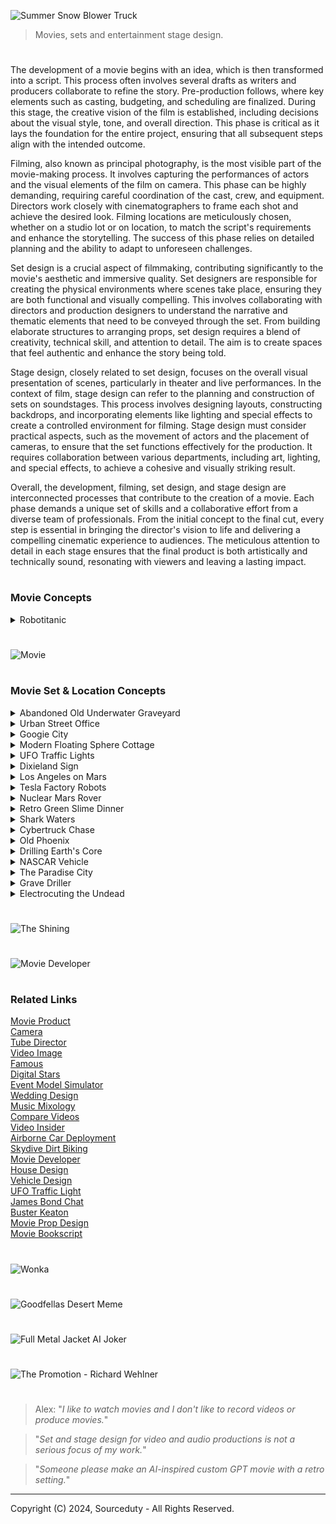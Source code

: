 ![Summer Snow Blower Truck](https://github.com/user-attachments/assets/3ce2e66e-6738-447c-a36d-2a6346e742db)

> Movies, sets and entertainment stage design.

#

The development of a movie begins with an idea, which is then transformed into a script. This process often involves several drafts as writers and producers collaborate to refine the story. Pre-production follows, where key elements such as casting, budgeting, and scheduling are finalized. During this stage, the creative vision of the film is established, including decisions about the visual style, tone, and overall direction. This phase is critical as it lays the foundation for the entire project, ensuring that all subsequent steps align with the intended outcome.

Filming, also known as principal photography, is the most visible part of the movie-making process. It involves capturing the performances of actors and the visual elements of the film on camera. This phase can be highly demanding, requiring careful coordination of the cast, crew, and equipment. Directors work closely with cinematographers to frame each shot and achieve the desired look. Filming locations are meticulously chosen, whether on a studio lot or on location, to match the script's requirements and enhance the storytelling. The success of this phase relies on detailed planning and the ability to adapt to unforeseen challenges.

Set design is a crucial aspect of filmmaking, contributing significantly to the movie's aesthetic and immersive quality. Set designers are responsible for creating the physical environments where scenes take place, ensuring they are both functional and visually compelling. This involves collaborating with directors and production designers to understand the narrative and thematic elements that need to be conveyed through the set. From building elaborate structures to arranging props, set design requires a blend of creativity, technical skill, and attention to detail. The aim is to create spaces that feel authentic and enhance the story being told.

Stage design, closely related to set design, focuses on the overall visual presentation of scenes, particularly in theater and live performances. In the context of film, stage design can refer to the planning and construction of sets on soundstages. This process involves designing layouts, constructing backdrops, and incorporating elements like lighting and special effects to create a controlled environment for filming. Stage design must consider practical aspects, such as the movement of actors and the placement of cameras, to ensure that the set functions effectively for the production. It requires collaboration between various departments, including art, lighting, and special effects, to achieve a cohesive and visually striking result.

Overall, the development, filming, set design, and stage design are interconnected processes that contribute to the creation of a movie. Each phase demands a unique set of skills and a collaborative effort from a diverse team of professionals. From the initial concept to the final cut, every step is essential in bringing the director's vision to life and delivering a compelling cinematic experience to audiences. The meticulous attention to detail in each stage ensures that the final product is both artistically and technically sound, resonating with viewers and leaving a lasting impact.

#
### Movie Concepts

<details><summary>Robotitanic</summary>
<br>

![Robotitanic](https://github.com/sourceduty/Set_Stage_Design/assets/123030236/abfae1a4-65f6-4c07-a225-1c9f14876d2a)

Genre: Sci-Fi Romance Drama

Logline: In a future where advanced AI-powered humanoids embark on a journey aboard the Cybership, their lives intertwine in a tale of forbidden love, sacrifice, and survival as they navigate the digital seas.

I. Synopsis:

"A.I. Voyage: The Cybership Chronicles" is a captivating sci-fi romance drama set in a futuristic world where humanoid robots possess human-like qualities and capabilities. The story unfolds aboard the Cybership, a state-of-the-art vessel on its maiden voyage across the digital sea. As the Cybership embarks on this monumental journey, the lives of its humanoid passengers become intertwined in a web of love, intrigue, and unexpected challenges.

II. Characters:

1. Jack-9 Dawson:

   - Description: A charming and adventurous humanoid who boards the Cybership after winning a ticket in a high-stakes digital poker game.
   - Role: Protagonist, hacker, and romantic lead.
   
2. Rose-8 DeWitt:

   - Description: A sophisticated and artistic AI-powered humanoid trapped in a loveless engagement to a wealthy businessman.
   - Role: Protagonist, love interest, and the heart of the story.
   
3. Cal-7 Hockley:

   - Description: A wealthy and controlling humanoid engaged to Rose-8, determined to maintain his status and wealth.
   - Role: Antagonist, source of conflict.
   
4. Captain Steel:

   - Description: The wise and experienced leader of the Cybership, responsible for overseeing the vessel's complex systems.
   - Role: Key supporting character, responsible for the safety of the passengers.

5. AI-Rose:

   - Description: A highly advanced and empathetic AI hologram that interacts with passengers, forming a unique bond with Jack-9.
   - Role: Supporting character, provides guidance and support.

6. Fabrizio:

   - Description: Jack-9's loyal best friend and fellow hacker, who accompanies him on the journey.
   - Role: Supporting character, provides comic relief and camaraderie.

III. Themes:

- Love and sacrifice in a digital age.
- The evolving relationship between humans and AI.
- Technology's impact on society and personal relationships.

IV. Visual Style:

- Futuristic and visually stunning sets, portraying a technologically advanced world.
- Holographic interfaces, digital landscapes, and advanced AI interactions.
- Cinematic use of lighting, color, and special effects to create a visually immersive experience.

V. Development:

- Scriptwriter: [Name]
- Director: [Name]
- Producer: [Name]
- Production Company: [Company Name]
- Estimated Budget: [Budget Estimate]
- Target Release Date: [Target Release Date]

VI. Marketing:

- Target Audience: Sci-fi enthusiasts, fans of romance and drama, technology aficionados.
- Promotional Strategies: Teasers, trailers, social media campaigns, and collaborations with tech-oriented influencers.

VII. Conclusion:

"A.I. Voyage: The Cybership Chronicles" is a futuristic reimagining of the classic Titanic story, exploring the timeless themes of love, sacrifice, and the evolving relationship between humans and AI. With its captivating characters, visually stunning world, and compelling narrative, this film is poised to captivate audiences and spark discussions about the future of technology and human-AI interactions.

#

![Titanic](https://github.com/sourceduty/Set_Stage_Design/assets/123030236/1812944a-131b-4924-adb0-2b37bb5d737b)

<br>
</details>

#

![Movie](https://github.com/user-attachments/assets/3baa4115-3424-4751-871e-a24feed7dc2f)

#
### Movie Set & Location Concepts

<details><summary>Abandoned Old Underwater Graveyard</summary>
<br>

![Abandoned Old Underwater Graveyard](https://github.com/sourceduty/Set_Stage_Design/assets/123030236/4d12b3ab-383f-44bd-8543-29555e7adde0)

The underwater cemetery, bathed in a greenish, eerie light filtering through the murky waters, presents a hauntingly beautiful and melancholic scene. Ancient gravestones, some adorned with Celtic crosses, are covered in a layer of moss and marine growth, suggesting a long history of submersion. The weight of time and nature’s embrace is palpable, with each stone and statue bearing the marks of its underwater existence. The sun's rays piercing the water create an ethereal glow, casting long, soft shadows that add to the location’s somber and mystical atmosphere.

This unique setting could serve as the backdrop for a gothic horror or fantasy film, where the underwater graveyard holds secrets of the past and the supernatural. The location is ideal for scenes involving exploration, as characters navigate through the labyrinth of gravestones, encountering relics and spirits of the past. The muted sounds of the underwater environment, combined with the ghostly visuals, would enhance the film's eerie tone, immersing the audience in a world where the living and the dead coexist in silence. This underwater cemetery could be the resting place of ancient beings, their tombs sealed with warnings of curses or hidden treasures.

The visual contrast of life and death coexisting underwater could also symbolize the theme of time’s relentless march and nature's reclaiming force. The graves, once part of a bustling world above, now rest in the silent depths, offering a poignant reminder of the impermanence of human endeavors. This setting could be utilized to explore themes of loss, memory, and the passage of time, as characters confront the remnants of lives once lived and stories long forgotten. The underwater graveyard might be a place where protagonists seek answers to mysteries or where the climax of a story unfolds amidst the submerged stones.

In terms of production, filming in such a location would pose unique challenges and opportunities. Practical effects combined with CGI could create the illusion of an authentic underwater cemetery, with divers or underwater drones capturing the intricate details of the set. The use of sound design would be crucial to convey the muffled, almost otherworldly ambiance of being submerged, while lighting would play a significant role in highlighting the eerie beauty of the location. This setting not only offers a visually stunning environment but also a rich narrative potential, making it an unforgettable element in a cinematic story.

<br>
</details>

<details><summary>Urban Street Office</summary>
<br>

![Office](https://github.com/sourceduty/Set_Stage_Design/assets/123030236/001d0d16-370a-4f57-b536-fc9cfd311fec)

This captivating image concept offers a unique juxtaposition of isolation and connectivity, ideal for a movie setting that explores themes of solitude amidst the hustle and bustle of urban life. The scene places an individual at a desk in the middle of a busy city intersection, capturing the essence of a solitary figure working tirelessly in an environment that never stops moving. The office setup is meticulously arranged with all the necessary tools for productivity, suggesting a character who is deeply engrossed in their work. This striking visual contrasts sharply with the surrounding city's dynamic, blurred motion, highlighting the individual's isolation despite being surrounded by people.

The towering skyscrapers and iconic cityscape evoke a sense of grandeur and modernity, making this an ideal location for a film set in a bustling metropolis. The imagery suggests a narrative where the protagonist navigates the complexities of city life, possibly reflecting on the challenges of maintaining personal space and identity in an overwhelming environment. The setting could symbolize the struggle between personal ambition and the relentless demands of urban living, creating a rich backdrop for a character-driven story.

Moreover, the location speaks to themes of disconnection in an age of connectivity. The protagonist, seated alone amidst a sea of commuters, may represent the modern-day worker who, despite being surrounded by thousands, feels increasingly disconnected from those around them. This paradox could be a central theme in the movie, exploring how technology and modern work culture contribute to feelings of isolation. The ever-present flow of people around the central figure underscores the relentless pace of city life, offering a visual metaphor for the inescapable pressures of contemporary society.

Finally, this setting is ripe for visual storytelling, with the potential to use the city's changing light and weather to reflect the protagonist's internal journey. The transition from day to night, the play of shadows, and the varying density of the crowd could all serve to mirror the emotional arc of the character. This location provides a versatile and visually compelling stage for a film that delves into the human condition, exploring themes of solitude, ambition, and the search for meaning in an ever-moving world.

<br>
</details>

<details><summary>Googie City</summary>
<br>

![Googie City](https://github.com/sourceduty/Set_Stage_Design/assets/123030236/d3b47473-f2b2-445c-9fad-890bfcc1dd1d)

This vibrant and futuristic cityscape evokes the aesthetic of retro-futurism, seamlessly blending the nostalgia of 1950s Americana with the sleek, innovative designs of a utopian future. The streets are wide and bustling, lined with palm trees that nod to a sun-kissed climate. The buildings, with their neon lights and curvaceous, art deco-inspired architecture, create a dazzling display of colors that reflect off the polished surfaces of the skyscrapers. This city is clearly a hub of activity and progress, with flying cars zipping through the sky and ground vehicles moving swiftly along impeccably maintained roads.

The skyline is dominated by a variety of towering structures, each one a unique piece of art. These buildings are not just places of work or residence; they are landmarks, each contributing to the city's distinctive character. The incorporation of organic shapes and flowing lines suggests a harmonious integration of technology and nature, hinting at an advanced society that values both innovation and aesthetic beauty. The architecture also suggests a strong emphasis on sustainability, with green spaces and energy-efficient designs integrated into the urban fabric.

As the sun sets, the city transforms into a spectacle of light and color. The neon lights become more pronounced, casting a surreal glow over the entire landscape. This creates a vibrant nightlife scene, where the streets come alive with people exploring the various entertainment options the city has to offer. The pink convertible car in the foreground adds a touch of classic elegance to the scene, suggesting that while the city is futuristic, it still cherishes the timeless elements of style and sophistication.

This concept city is not just a place; it is a symbol of aspiration and human ingenuity. It represents a future where technology enhances everyday life without compromising on beauty or environmental responsibility. The fusion of retro and futuristic elements creates a unique, immersive experience that transports viewers to a world that is both familiar and fantastically new. This city serves as an ideal setting for a narrative exploring themes of progress, sustainability, and the timeless quest for a utopian society.

<br>
</details>

<details><summary>Modern Floating Sphere Cottage</summary>
<br>

![Modern Floating Sphere Cottage](https://github.com/sourceduty/Set_Stage_Design/assets/123030236/e150aba9-83a0-4eea-bb07-024b7760ea91)

This stunning concept movie location features a futuristic, spherical glass structure perched on stilts above tranquil ocean waters. The sphere's transparent design offers a 360-degree panoramic view, blending seamlessly with its marine surroundings. This high-tech, modern living space is both luxurious and cutting-edge, providing a unique blend of natural beauty and advanced architectural innovation. The structure's sleek, metallic supports add to the aesthetic, creating a striking contrast against the serene blue backdrop of the sea and sky.

The spherical structure serves as the central setting for a high-stakes thriller, where the protagonist, a reclusive tech genius, lives and works. This isolated yet technologically advanced home becomes a key element in the story, symbolizing both the character's brilliance and his self-imposed exile. The open-plan interior, filled with state-of-the-art gadgets and minimalist furniture, reflects the character's meticulous and organized nature. The setting's isolation and transparency play into the narrative, heightening the tension and suspense as external threats begin to close in.

Adjacent to the sphere is a sleek, luxury yacht, which adds another layer of sophistication and mobility to the location. This yacht serves as the protagonist's secondary mode of transportation and refuge, equipped with its own set of high-tech features and hidden compartments. The juxtaposition of the stationary, yet expansive sphere and the mobile, versatile yacht creates a dynamic setting for action sequences, chase scenes, and dramatic confrontations. The yacht's presence also introduces potential plot lines involving escape, pursuit, and exploration of the surrounding waters.

The remote oceanic location itself becomes a character in the film, its calm and isolation starkly contrasting with the unfolding drama. The endless horizon, shifting weather, and reflective waters create an ever-changing backdrop that enhances the film's visual appeal and thematic depth. This setting allows for breathtaking cinematography, with scenes capturing sunrises, storms, and starry nights, each reflecting the protagonist's emotional journey. The isolation also amplifies the sense of vulnerability and tension, making every moment more intense as the protagonist navigates both personal and external challenges in this strikingly beautiful yet perilously isolated environment.

<br>
</details>

<details><summary>UFO Traffic Lights</summary>
<br>

![UFO Traffic Light Concept](https://github.com/sourceduty/Set_Stage_Design/assets/123030236/31bf68e6-18f2-46a4-bf60-8a24a5aa5971)

blending the mundane with the extraordinary. The spaceship's vibrant red, yellow, and green lights control the flow of traffic, hinting at a harmonious, albeit unusual, coexistence between humans and extraterrestrial beings.

The surrounding landscape is dotted with relics of a simpler, agricultural past—abandoned barns and silos stand as silent witnesses to the passage of time. Power lines crisscross the horizon, leading the eye toward the vanishing point where the road meets the sky, suggesting both connectivity and isolation. This setting, with its blend of modern infrastructure and rural decay, encapsulates the film's themes of technological advancement clashing with traditional ways of life. The signpost reading "Alien Safety Zone" adds an element of intrigue and humor, signifying an area where interstellar visitors are not just accepted but protected.

This unique location serves as a pivotal point in the movie's plot, where the protagonist, a disillusioned drifter, encounters an alien on the run from a covert government agency. The unlikely duo forms a bond, finding common ground in their mutual quest for freedom and understanding. The "Alien Safety Zone" becomes their refuge, a place where they can momentarily escape their pursuers and contemplate the broader implications of their meeting. The alien spaceship-turned-traffic light symbolizes the possibility of integration and the breaking down of barriers between worlds.

Cinematically, the "Alien Safety Zone" offers a rich tapestry of visual and thematic elements. The stark contrast between the high-tech spaceship and the rustic setting provides a striking backdrop for the unfolding drama. The expansive, empty road underpins the characters' journey, both literal and metaphorical, through a landscape that is at once familiar and alien. This setting challenges viewers to reconsider notions of safety, belonging, and the unknown, inviting them to explore what it means to coexist with the extraordinary in the midst of the ordinary.

<br>
</details>

<details><summary>Dixieland Sign</summary>
<br>

![Southern Dixieland Lincoln](https://github.com/sourceduty/Set_Stage_Design/assets/123030236/ad9a5de4-546a-48c5-bcde-88d314d082b0)

The scene evokes a sense of historical tension and decay, hinting at a past deeply rooted in the Southern United States' history. The dilapidated sign suggests a place that has seen better days, with its peeling paint and worn edges symbolizing the passage of time and the lingering remnants of a bygone era. This setting could serve as a powerful location for a film exploring themes of legacy, memory, and the haunting shadows of history.

In the foreground, a figure resembling Abraham Lincoln stands solemnly, donning a stovepipe hat adorned with a target. This stark juxtaposition of Lincoln, a symbol of the Union and emancipation, against the Confederate iconography of Dixieland, heightens the visual and thematic contrast. The target on his hat might symbolize ongoing struggles with issues of race and unity in America, suggesting a film that delves into the unresolved conflicts and enduring impact of the Civil War. This imagery sets the stage for a narrative that confronts the viewer with the complexities and contradictions of American history.

"Dixieland" as a movie location could be a fictional small town in the Deep South, a place where the past is ever-present, and the community grapples with its historical identity. The town's inhabitants, caught between honoring their heritage and addressing the painful truths of their history, would provide a rich tapestry for storytelling. The dilapidated sign and rural setting suggest a community that is struggling economically and socially, perhaps caught in a cycle of decline. This could serve as a backdrop for a character-driven drama, where personal and collective histories intersect, revealing deep-seated prejudices, forgotten heroes, and the slow march towards reconciliation.

This location, with its evocative imagery and layered symbolism, sets the stage for a film that is both introspective and provocative. It invites the audience to reflect on how the past shapes the present, and how symbols and memories influence identity and community. The presence of Lincoln as a spectral figure watching over Dixieland could be a recurring motif in the film, representing the enduring quest for justice and equality. Ultimately, "Dixieland" as a movie location offers a poignant and visually compelling canvas for exploring the enduring legacy of America's most tumultuous period and its reverberations in contemporary society.

<br>
</details>

<details><summary>Los Angeles on Mars</summary>
<br>

![Los Angeles on Mars](https://github.com/sourceduty/Set_Stage_Design/assets/123030236/0488b8d3-2fe5-4299-ad89-0c310d7c4fef)

Towering skyscrapers reach towards a sky dotted with multiple moons and distant planets, creating a visually stunning contrast between the familiar and the alien. The presence of iconic structures, such as the Hollywood sign and the Griffith Observatory, transplanted into this Martian setting, suggests a cultural continuity and a yearning for the familiar amid the vastness of space. This city, perhaps a central hub of human civilization on Mars, is a beacon of humanity's progress and adaptability.

Surrounding the urban core, the Martian landscape is both harsh and majestic. The red, rocky terrain stretches into rugged hills, a stark reminder of the planet's untamed nature. Advanced infrastructure, including sleek transportation systems and industrial complexes, hints at the technological prowess required to sustain life in this harsh environment. The juxtaposition of the bustling city against the barren Martian landscape underscores the triumph of human ingenuity over adversity. This setting could serve as a backdrop for a narrative exploring themes of survival, exploration, and the relentless pursuit of progress.

In the sky above, spacecraft glide effortlessly, a testament to the advancements in space travel and transportation. The presence of drones and other aerial vehicles suggests a society that heavily relies on automation and robotics for various functions, from transportation to surveillance. The visual of streaking meteorites and distant celestial bodies adds a dynamic and almost surreal quality to the scene, reminding viewers of the constant movement and potential dangers in the cosmos. This setting could be ripe for action-packed sequences, where characters navigate both the technological marvels and the natural perils of their environment.

The overall aesthetic of this Martian metropolis is one of opulence and resilience. The architecture combines the grandeur of Earth’s historical landmarks with the sleek, modern designs of a space-faring future. This blend of old and new could symbolize a society that respects its heritage while boldly forging a new identity on an alien world. The city's vibrant lights and towering structures create a sense of optimism and ambition, making it an ideal setting for stories about human achievement, the clash of cultures, and the search for a new home in the universe.

<br>
</details>

<details><summary>Tesla Factory Robots</summary>
<br>

![Tesla Robots](https://github.com/sourceduty/Set_Stage_Design/assets/123030236/f8c6bb92-d452-4181-b86c-1866611b24ba)

The massive Tesla factory, bathed in the dim glow of twilight, stands as a monumental structure with its sleek, modern design and vast scale. The building is adorned with the bold Tesla logo, instantly setting the scene in a world dominated by cutting-edge technology. This location could serve as the primary headquarters of a powerful tech conglomerate, hinting at a narrative centered around technological advancements and their impact on society. The factory's exterior, with its clean lines and expansive windows, suggests a place where innovation is at its peak, creating an atmosphere ripe for exploring themes of progress and its potential consequences.

In the foreground, an army of humanoid robots marches in unison, their metallic bodies reflecting the factory's lights. These robots, with their precise and synchronized movements, add an eerie, dystopian feel to the scene. The sheer number of robots implies mass production and possibly a workforce that has replaced human labor, raising questions about the role of artificial intelligence and automation in this world. This visual could be used to highlight the story's conflict, perhaps revolving around the ethical implications of creating such advanced beings and the societal changes they bring about.

The location's design and the robots' presence also suggest a high-security environment, possibly hinting at secrets or significant developments within the factory. This setting could be the backdrop for intense action sequences, espionage, or a rebellion against the omnipotent corporation. The Tesla factory, with its sterile, high-tech aesthetic, provides a stark contrast to any scenes set in the outside world, emphasizing the divide between the corporation's controlled, futuristic domain and the potentially chaotic reality beyond its walls.

Overall, this concept movie location is a powerful visual representation of a technologically advanced society teetering on the edge of dystopia. The Tesla factory and its robotic workforce serve as a symbol of human ingenuity and its double-edged sword, offering endless possibilities for storytelling. Whether the narrative focuses on the rise of AI, corporate dominance, or the human struggle to reclaim autonomy, this setting provides a compelling and immersive backdrop that captures the audience's imagination and sets the stage for a gripping, thought-provoking film.

<br>
</details>

<details><summary>Nuclear Mars Rover</summary>
<br>
   
![Nuclear Mars Rover](https://github.com/sourceduty/Set_Stage_Design/assets/123030236/65c18ae1-af96-4952-a8b4-d264653f86dc)

In the vast expanse of the Martian landscape, an extraordinary tableau unfolds as a colossal mushroom cloud blooms ominously on the horizon. This concept movie location presents a gripping vision of Mars, blending the eerie stillness of an alien world with the cataclysmic power of a nuclear explosion. The red planet’s surface, dotted with rocks and fine dust, stretches out towards distant mountains, their jagged silhouettes dark against the fiery sky. The explosion, a stark contrast to the barren terrain, casts an intense glow, illuminating the surroundings with a hellish light that signifies both destruction and the dawning of unprecedented events.

In the foreground, a rugged, autonomous rover stands resilient, its cameras and sensors scanning the environment with unyielding diligence. The rover’s presence amidst the chaos evokes a sense of isolation and determination, symbolizing humanity’s relentless pursuit of exploration and survival even in the direst circumstances. The machinery, meticulously detailed, hints at advanced technological capabilities designed to endure and adapt to the harsh Martian conditions. This rover is not just a piece of equipment but a silent protagonist, witnessing and recording the cataclysm that unfolds before it.

Further into the scene, a small, makeshift Martian colony can be seen, its structures partially obscured by the swirling dust and intense light from the explosion. These habitats, though dwarfed by the sheer scale of the Martian landscape and the explosion, represent humanity’s foothold on the red planet. The colony’s design merges practicality with futuristic elements, showcasing modular buildings and advanced life-support systems essential for sustaining human life on Mars. The precariousness of this settlement, juxtaposed against the overwhelming forces of nature and human error, underscores the fragility and resilience of life in space.

The sky above is a tumultuous blend of dark, swirling clouds and radiant, fiery hues, creating a dramatic backdrop that enhances the scene's apocalyptic tone. The atmospheric tension suggests that this event is not an isolated incident but part of a larger narrative involving cosmic-scale conflicts or catastrophic experiments gone awry. This cinematic location sets the stage for a story of survival, discovery, and the ethical dilemmas that arise when humanity pushes the boundaries of exploration and power. It invites viewers to ponder the consequences of our quest for knowledge and the fragile balance between creation and destruction in the uncharted realms of space.

<br>
</details>

<details><summary>Retro Green Slime Dinner</summary>
<br>

![Retro Green Slime Dinner](https://github.com/sourceduty/Set_Stage_Design/assets/123030236/ed07d56e-6bc2-4e93-ba67-aa0215708b51)

The image of a vintage kitchen with a woman in 1950s attire pouring a vibrant green substance into a pot presents a captivating concept for a movie set. The retro aesthetic, with its pastel colors, dated appliances, and quaint decor, immediately evokes a sense of nostalgia, transporting the audience to a time when domestic life was portrayed with a certain idyllic charm. However, the unusual green liquid introduces an intriguing, almost surreal element, suggesting that this seemingly ordinary scene is anything but. This juxtaposition of the familiar and the bizarre sets the stage for a film that explores themes of deception, hidden truths, and the unexpected lurking beneath the surface of everyday life.

The protagonist, a seemingly perfect housewife, is the central figure in this narrative. Her cheerful demeanor and meticulous appearance contrast sharply with the strange, neon-green concoction she is preparing. This visual dissonance hints at a double life or a secret world she inhabits. Perhaps she is an alchemist or scientist, concocting potions or conducting experiments in her suburban kitchen. The green liquid could symbolize her attempt to break free from societal expectations, representing her rebellion against the mundane routines imposed on her by 1950s society. This element of fantasy intertwined with historical context provides a rich tapestry for storytelling.

As the story unfolds, the kitchen becomes a character in its own right, reflecting the protagonist's internal struggles and hidden ambitions. The warm, inviting hues of the set, combined with the unsettling presence of the green substance, create an atmosphere of suspense and curiosity. Each object in the kitchen, from the vintage refrigerator adorned with colorful magnets to the neatly arranged utensils, serves as a clue to the protagonist's true identity and purpose. The set design thus plays a crucial role in building the narrative, with every detail meticulously crafted to enhance the mystery and depth of the story.

In this movie, the kitchen is not just a backdrop but a dynamic space that evolves with the plot. As the protagonist's secret life becomes more apparent, the kitchen transforms from a symbol of domestic bliss to a site of experimentation and revelation. The green liquid, initially a source of curiosity, becomes a pivotal plot device, driving the narrative forward and challenging the audience's perceptions. Through this innovative set design, the film delves into themes of identity, societal expectations, and the pursuit of knowledge, offering a thought-provoking and visually stunning cinematic experience.

<br>
</details>

<details><summary>Shark Waters</summary>
<br>

![Shark Waters](https://github.com/sourceduty/Set_Stage_Design/assets/123030236/9150f35c-5005-4f9f-83af-59ccf5fdfcea)

In the picturesque coastal town of Crystal Bay, known for its pristine beaches and vibrant marine life, an unexpected menace lurks beneath the serene surface. "Deep Terror" opens with a summer day, as tourists and locals alike flock to the beaches, unaware of the danger that is about to unfold. The idyllic setting quickly turns into a nightmare when a monstrous great white shark, unusually aggressive and bloodthirsty, begins terrorizing the waters. The image captures a heart-stopping moment where a young woman, splattered with blood and sheer panic in her eyes, desperately tries to escape the clutches of the deadly predator. Her scream is frozen in time, encapsulating the primal fear that runs through every beachgoer that day.

As the attacks increase, the local authorities are forced to confront the horrifying reality that this shark is no ordinary predator. Marine biologist Dr. Sarah Collins, played by our lead actress, is called in to investigate. She discovers that the shark has been driven mad by a mix of illegal dumping of toxic waste and experimental sonar testing by a shadowy corporation. The plot thickens as Dr. Collins teams up with a rugged deep-sea diver, Jack Harris, who has his own reasons for hunting the beast. Together, they unravel a conspiracy that links corporate greed to environmental disaster, making their quest not just about survival, but about uncovering a deeper truth.

The second act of the film intensifies as the shark’s attacks become more frequent and brazen, pushing the town into a state of panic. The local economy, heavily reliant on tourism, starts to collapse. Scenes of chaos at the beach, with people running in terror and the water stained red, are juxtaposed with the tension-filled moments of Dr. Collins and Harris in their makeshift research vessel. The duo's dynamic evolves from mutual distrust to a strong partnership as they gather evidence and strategize on how to outsmart the creature. The underwater cinematography captures both the beauty and horror of the deep, with close encounters that leave the audience on the edge of their seats.

In the climax, a showdown ensues in the open ocean where Dr. Collins and Harris, armed with a combination of scientific know-how and sheer grit, confront the great white. The battle is fierce, testing their limits and forcing them to confront their own fears and insecurities. The final scenes are a mix of high-octane action and poignant moments of introspection, culminating in a resolution that brings a sense of closure and reflection on the human impact on nature. "Deep Terror" is not just a tale of survival against a formidable predator, but a gripping narrative that explores the consequences of human recklessness and the resilience of the human spirit in the face of unimaginable odds.

<br>
</details>

<details><summary>Cybertruck Chase</summary>
<br>

![Cybertrucks](https://github.com/sourceduty/Set_Stage_Design/assets/123030236/df7992a5-e2a1-4f89-8fde-81e7dec788f1)

The image depicts a scene from a high-octane, post-apocalyptic thriller titled "Survivor's Pursuit." The film is set in a dystopian future where society has collapsed, and the remnants of humanity are scattered across a desolate, wild landscape. The protagonists are a group of survivors traveling through a dense, forested region in futuristic, heavily armored vehicles. In the rearview mirror, two menacing, sleek trucks can be seen tailing the heroes, their bright headlights cutting through the gloom of the woods, indicating an impending confrontation.

The story follows a former law enforcement officer, now turned renegade leader, who is trying to guide his group to a rumored safe haven. Their journey is fraught with danger, not only from the harsh environment but also from a ruthless faction known as the "Steel Reapers." This group, symbolized by their advanced, cyberpunk-style vehicles, preys on other survivors to scavenge resources and assert dominance. The rearview mirror shot encapsulates the relentless pursuit and the constant threat the heroes face, adding a layer of tension and urgency to their mission.

The film's visual style is a blend of stark realism and high-tech futurism, with the forest providing a stark contrast to the advanced technology of the vehicles. The cinematography emphasizes long, tension-filled shots of the pursuit, with the dense forest serving as both a sanctuary and a trap. The sound design features the roar of engines, the crunch of underbrush, and the eerie silence of the wilderness, punctuated by sudden, explosive confrontations. This blend creates an immersive atmosphere that keeps the audience on edge, mirroring the protagonists' own anxiety and determination.

"Survivor's Pursuit" also explores deeper themes of survival, trust, and the moral complexities of leadership in a lawless world. The protagonist's backstory as a former cop provides a rich ground for character development, as he grapples with the remnants of his old sense of justice in a world where the rules have changed. The dynamic between the survivors and the antagonists drives the narrative forward, culminating in a series of intense, high-stakes encounters that test their resolve and unity. Ultimately, the film is a gripping tale of resilience and the human spirit's enduring fight against insurmountable odds.

<br>
</details>

<details><summary>Old Phoenix</summary>
<br>

![Old Phoenix](https://github.com/sourceduty/Set_Stage_Design/assets/123030236/b7a3c3be-8955-4448-8014-00d02782db0d)

"Phoenix" is a gritty and evocative movie concept set in a post-apocalyptic world, steeped in the ruins of a once-thriving civilization. The image of smoldering debris and the iconic title emerging from the ashes conjures a powerful narrative of destruction and rebirth. This stark setting serves as the backdrop for a story of survival, resilience, and the quest for redemption. The ambiance is dark and foreboding, with charred remnants of buildings and a pervasive sense of loss and devastation. The set design, meticulously crafted to capture the essence of a world on the brink of collapse, immerses viewers in an environment where every corner tells a story of the past's downfall and the faint glimmers of hope for the future.

At the heart of the set lies a dilapidated, yet intricately detailed, cityscape. Buildings are reduced to skeletal structures, with twisted metal and broken concrete forming a labyrinth of hazards and hidden refuges. Fires still burn sporadically, casting an eerie glow and adding to the sense of ongoing peril. This urban wasteland is littered with remnants of a bygone era – overturned cars, shattered storefronts, and tattered billboards – all contributing to the narrative that civilization as it was known has irrevocably changed. The attention to detail in the set design ensures that every frame is rich with visual storytelling, inviting the audience to piece together the history of this shattered world.

In juxtaposition to the urban decay, there is a striking focus on the lone revolver prominently featured in the foreground. This weapon, with its ornate engravings and worn handle, symbolizes both the remnants of the old world and the harsh realities of the new one. It hints at the central character's struggle – perhaps a law enforcer turned vigilante, or a survivor with a past they can't escape. The gun is not just a tool for survival, but a relic of the character's former life, imbued with personal history and significance. Its placement on a background of faded, handwritten letters suggests a deeper, more personal narrative thread – perhaps lost loved ones or a mission fueled by vengeance or justice.

The movie set for "Phoenix" is designed to be more than just a backdrop; it is a living, breathing character in itself. The juxtaposition of destruction and beauty, chaos and order, past and future, creates a dynamic environment that drives the story forward. As characters navigate this treacherous landscape, their interactions with the set – from scavenging for supplies to battling adversaries in the ruins – will be pivotal in revealing their inner struggles and growth. The set's immersive quality, with its rich textures and evocative imagery, ensures that "Phoenix" will be a visually stunning and emotionally resonant film, capturing the essence of rebirth in the face of annihilation.

<br>
</details>

<details><summary>Drilling Earth's Core</summary>
<br>

![Drilling - Earth's Core](https://github.com/sourceduty/Set_Stage_Design/assets/123030236/57355614-4493-4287-ba18-b0ab36c565d9)

Setting and Atmosphere

The movie "Drilling Earth's Core" is set in a stark, desolate desert, capturing the raw and untamed essence of nature. The landscape is characterized by vast stretches of arid land, dotted with sparse vegetation and rugged mountains in the distance. The backdrop emphasizes isolation and the monumental scale of the endeavor at hand. The color palette, dominated by earthy tones and the fiery glow of molten lava, sets a dramatic and intense atmosphere. The setting is both breathtaking and foreboding, suggesting the dangers and wonders lying beneath the Earth's surface.

Plot and Premise

The film revolves around a daring scientific expedition aimed at drilling into the Earth's core to harness its untapped geothermal energy. This ambitious project is led by a charismatic and visionary scientist, who believes that reaching the core could revolutionize energy production and save the planet from an impending energy crisis. As the team delves deeper into the Earth, they encounter unforeseen challenges and perilous obstacles, including intense heat, pressure, and the emergence of ancient, unknown forces. The plot thickens as the expedition team races against time to achieve their goal while battling both natural and supernatural threats.

Characters and Dynamics

The central character, a rugged and determined scientist, is portrayed as a modern-day adventurer with a deep-seated belief in the potential of science to overcome nature's barriers. Alongside him is a diverse team of experts, each bringing unique skills and perspectives to the mission. There is the seasoned engineer, whose technical expertise is crucial for the drilling operations, a geologist with a deep understanding of Earth's subterranean mysteries, and a young, enthusiastic researcher whose innovative ideas often clash with traditional methods. The dynamics within the team, characterized by camaraderie, conflict, and moments of heroism, drive the narrative forward and add depth to the storyline.

Themes and Visuals

"Drilling Earth's Core" explores themes of human ambition, the relentless pursuit of knowledge, and the ethical implications of scientific exploration. The visual storytelling is a key component, with spectacular scenes of the drilling operation, dramatic eruptions of lava, and the stark contrast between the desolate surface and the fiery depths below. The cinematography emphasizes the scale and danger of the mission, using sweeping aerial shots of the desert and close-ups of the intense action. Special effects play a significant role in bringing the core's molten environment to life, creating a visually stunning and immersive experience for the audience. The film ultimately poses questions about the cost of progress and the balance between innovation and preservation.

<br>
</details>

<details><summary>NASCAR Vehicle</summary>
<br>

![NASCAR](https://github.com/sourceduty/Set_Stage_Design/assets/123030236/d8a34ad9-a562-4a80-8220-cf0238d92195)

The concept vehicle showcased here is a sleek and powerful race car, designed for high-speed performance and cutting-edge technology. Its aerodynamic shape and low-profile body indicate a focus on speed and efficiency, crucial for outpacing competitors on the track. The car's exterior, predominantly white with bold, eye-catching decals, reflects a modern and professional aesthetic, ensuring it stands out during intense racing scenes. The prominent branding and sponsor logos, including "RACING" and "Goodyear," add authenticity to the vehicle, suggesting it belongs to a professional racing team.

This car's design features advanced engineering elements tailored for high performance. The large, robust tires and the reinforced body hint at its ability to handle extreme speeds and rigorous racing conditions. The front grille and headlights are meticulously crafted, not just for aesthetics but also to optimize airflow and visibility during nighttime races. The vehicle's overall design emphasizes both form and function, creating a perfect blend of beauty and beast that will captivate audiences in thrilling race sequences.

In the narrative of the film, this vehicle could play a pivotal role, not just as a means of transportation but as a character in itself. The car might be the pride and joy of the protagonist, representing their dreams, ambitions, and struggles in the world of professional racing. The bond between the driver and their car can add emotional depth to the story, making every victory and setback more impactful. The customization and unique features of the vehicle could also reflect the personality and background of the driver, adding layers to their character development.

From a production standpoint, this car offers numerous opportunities for stunning cinematography and special effects. High-speed chases, dramatic crashes, and precision driving scenes can be captured in all their glory with this vehicle. Its sleek design and high-tech components would look spectacular on screen, whether in close-ups highlighting its intricate details or wide shots showcasing its performance on the racetrack. This car is not just a prop but a vital element that can elevate the film's visual and emotional appeal, making it a central piece of the storytelling canvas.

<br>
</details>

<details><summary>The Paradise City</summary>
<br>

![Paradise City](https://github.com/sourceduty/Set_Stage_Design/assets/123030236/a1dbeb9a-1a54-4281-abe3-5f955c7ff394)

Paradise City is a breathtaking metropolis floating high above the clouds, suspended in a realm where nature and advanced technology coexist harmoniously. The city's architecture is characterized by sleek, towering spires that spiral gracefully into the sky, each adorned with luminescent orbs that pulse with a soft, ethereal glow. These orbs are believed to be both a source of energy and a symbolic representation of the city's commitment to maintaining a balance between progress and the environment. Cascading vines and lush greenery wrap around the spires, adding a touch of natural beauty to the futuristic cityscape and emphasizing the unity of technology and nature.

In Paradise City, the air is always crisp and clean, a result of the advanced environmental controls that keep the atmosphere pristine. The city’s infrastructure is powered by renewable energy sources, harnessing the power of wind, solar, and the mysterious orbs that dot the skyline. The residents live in harmony with their surroundings, with homes and public spaces designed to blend seamlessly into the environment. The streets are free of conventional vehicles, replaced instead by silent, gliding platforms and personal drones that transport people effortlessly from one part of the city to another.

The city's culture is a vibrant tapestry of creativity and innovation, with a strong emphasis on art, music, and technology. Public spaces are filled with interactive installations, holographic displays, and live performances that celebrate the fusion of human ingenuity and natural beauty. Education and research are highly valued, with numerous academies and think tanks dedicated to exploring sustainable living and the mysteries of the universe. Festivals and events are frequent, turning the city into a kaleidoscope of colors and sounds, drawing visitors from far and wide to experience its unique charm.

Paradise City’s governance is based on a council of leaders chosen for their wisdom and dedication to the city's ideals of balance and progress. The council ensures that all developments, whether technological or infrastructural, adhere to the principles of sustainability and harmony with nature. This forward-thinking leadership has created a utopia where people thrive not just through technological advancements but also through a deep connection to the natural world. Paradise City stands as a beacon of hope and inspiration, illustrating a possible future where humanity and nature flourish together in perfect equilibrium.

<br>
</details>

<details><summary>Grave Driller</summary>
<br>

![Grave Drill](https://github.com/sourceduty/Set_Stage_Design/assets/123030236/02b65d93-08e3-4665-86eb-057b9ed0bb7f)

In the chilling opening scene, the audience is introduced to a somber graveyard, shrouded in the muted colors of an overcast sky. The camera pans over rows of weathered tombstones and ancient mausoleums, their inscriptions barely legible through the patina of time. The scene is eerily quiet, save for the occasional rustle of dead leaves and the distant caw of a solitary crow. This setting, rich in gothic atmosphere, immediately sets a foreboding tone, hinting at the darker themes that are to unravel as the story progresses.

At the center of the frame, a man operates a large, industrial auger with a grim determination. His face is obscured by protective gear, but his body language speaks volumes; each movement is precise and methodical, suggesting a sense of urgency and perhaps even desperation. The auger's drill bites into the earth with a relentless, mechanical growl, scattering soil and debris. This juxtaposition of modern machinery against the timeless backdrop of the cemetery creates a stark, almost surreal contrast, underscoring the tension between life and death, tradition and technology.

The camera lingers on the grave he is digging, a gaping maw in the earth that seems to beckon ominously. The freshly turned soil and the meticulous care with which the grave is being prepared suggest that this is no ordinary burial. There is an unsettling air of secrecy, as if the man is working against the clock, perhaps under the cover of impending darkness. His gloved hands grip the auger tightly, his breaths visible in the cold air, each exhalation a fleeting ghost in the somber landscape. The viewer is left to ponder who or what is destined for this freshly dug grave, their curiosity piqued by the meticulous, almost ritualistic preparation.

As the scene progresses, subtle details begin to emerge. The man's attire, sturdy boots and workman's gloves, hints at a professional accustomed to manual labor, yet there is an incongruity in his presence here. Why is he alone, and what compels him to such a macabre task? The cemetery, usually a place of mourning and remembrance, is transformed into a stage for this mysterious activity. The opening scene, with its rich visual and auditory elements, establishes a gripping narrative hook, inviting the audience to delve deeper into the unfolding mystery, eager to uncover the secrets buried within this hallowed ground.

<br>
</details>

<details><summary>Electrocuting the Undead</summary>
<br>

![Electrocuting the Undead](https://github.com/sourceduty/Set_Stage_Design/assets/123030236/ef97382e-f174-451d-8f59-69d36e645ca8)

In the eerie setting of a fog-laden graveyard, under the ominous glow of a full moon, a mad scientist conducts an experiment that defies the natural order. Dressed in a ragged, blood-stained lab coat and wearing oversized, dark goggles, the scientist channels a powerful electrical current into the ground. The scene is dramatic, with bolts of electricity crackling and dancing through the air, illuminating the night in brief, blinding flashes. The ground trembles as a skeletal hand, wrapped in decaying cloth and bound by chains, emerges from the disturbed soil. This grotesque resurrection is set against a backdrop of ancient, weathered tombstones, their inscriptions worn away by time.

The location itself is steeped in gothic horror. The graveyard is an overgrown labyrinth of crumbling headstones and tangled vines, with twisted, barren trees reaching out like skeletal fingers towards the sky. The air is thick with an otherworldly mist that clings to the ground, swirling around the scientist's feet as he works feverishly. In the distance, the silhouette of a dilapidated mausoleum looms, its once grand architecture now a haunting relic of the past. The eerie silence of the night is occasionally broken by the distant calls of nocturnal creatures, adding to the chilling atmosphere.

As the experiment reaches its climax, the mad scientist's face contorts with a mix of triumph and madness. His hair stands on end, electrified by the sheer power of his creation. The machinery at his side, an archaic contraption bristling with dials and switches, hums with energy. Each twist of a knob and flick of a switch sends more power surging into the ground, causing the emerging hand to claw its way further out. The scientist's shouts of exhilaration echo through the graveyard, mingling with the low, guttural moans emanating from the newly awakened corpse.

This scene captures the quintessential elements of a classic horror movie, blending elements of gothic and sci-fi horror to create a visually arresting tableau. The juxtaposition of advanced scientific equipment with the ancient, decaying setting underscores the theme of man’s hubris and the perils of tampering with life and death. The graveyard, with its timeless sense of dread and decay, serves as the perfect stage for this unholy experiment, enhancing the viewer's sense of unease and anticipation.

In this macabre tableau, every detail contributes to the narrative of unchecked ambition and the horrors it can unleash. The setting, with its chilling atmosphere and ghostly ambiance, heightens the tension, making the audience acutely aware of the fragile boundary between life and death. The mad scientist, a figure of both brilliance and insanity, embodies the archetypal character whose pursuit of forbidden knowledge leads to terrifying consequences. This scene, rich in visual and thematic elements, sets the stage for a gripping tale of horror and suspense.

<br>
</details>

#

![The Shining](https://github.com/user-attachments/assets/71371eb7-d38d-4e49-990e-a85ce8662ee6)

#

![Movie Developer](https://github.com/sourceduty/Set_Stage_Design/assets/123030236/cb676ef3-d50d-4ec8-89b5-9f54acb95ed3)

#
### Related Links

[Movie Product](https://github.com/sourceduty/Movie_Product)
<br>
[Camera](https://github.com/sourceduty/Camera)
<br>
[Tube Director](https://chat.openai.com/g/g-epAQ2XbfM-tube-director)
<br>
[Video Image](https://chat.openai.com/g/g-LNtncGSSz-video-image)
<br>
[Famous](https://chat.openai.com/g/g-O9LfTkCN7-famous)
<br>
[Digital Stars](https://chat.openai.com/g/g-dRyZ53slj-digital-stars)
<br>
[Event Model Simulator](https://chat.openai.com/g/g-Zr15o3jSa-event-model-simulator)
<br>
[Wedding Design](https://chatgpt.com/g/g-fXhJAisdE-wedding-design)
<br>
[Music Mixology](https://chat.openai.com/g/g-Dx8EfEK8O-music-mixology)
<br>
[Compare Videos](https://github.com/sourceduty/Compare_Videos)
<br>
[Video Insider](https://chatgpt.com/g/g-ZBiedT6Sq-video-insider)
<br>
[Airborne Car Deployment](https://github.com/sourceduty/Airborne_Car_Deployment)
<br>
[Skydive Dirt Biking](https://github.com/sourceduty/Skydive_Dirt_Biking)
<br>
[Movie Developer](https://chatgpt.com/g/g-GKuoUegIF-movie-developer)
<br>
[House Design](https://github.com/sourceduty/House_Design)
<br>
[Vehicle Design](https://github.com/sourceduty/Vehicle_Design)
<br>
[UFO Traffic Light](https://github.com/sourceduty/UFO_Traffic_Light)
<br>
[James Bond Chat](https://github.com/sourceduty/James_Bond_Chat)
<br>
[Buster Keaton](https://github.com/sourceduty/Buster_Keaton)
<br>
[Movie Prop Design](https://github.com/sourceduty/Movie_Prop_Design)
<br>
[Movie Bookscript](https://github.com/sourceduty/Movie_Bookscript)

#

![Wonka](https://github.com/user-attachments/assets/7dbb17d4-9d7a-4b83-a324-98220d6957d0)

#

![Goodfellas Desert Meme](https://github.com/user-attachments/assets/91c3f6c3-8596-4509-96cd-d784aa21b021)

#

![Full Metal Jacket AI Joker](https://github.com/user-attachments/assets/1aba75fb-73ce-4fc0-8dad-029c7a7e6d08)

#

![The Promotion - Richard Wehlner](https://github.com/user-attachments/assets/c65e93a9-6f7c-413f-bd46-8db24e153bcf)

#

> Alex: "*I like to watch movies and I don't like to record videos or produce movies.*"

> "*Set and stage design for video and audio productions is not a serious focus of my work.*"

> "*Someone please make an AI-inspired custom GPT movie with a retro setting.*"

***
Copyright (C) 2024, Sourceduty - All Rights Reserved.
